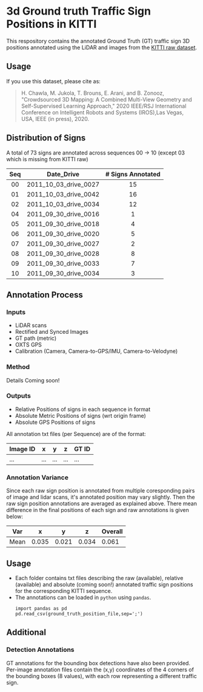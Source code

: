 # 3d Ground truth Traffic Sign Positions in KITTI

This respository contains the annotated Ground Truth (GT) traffic sign 3D positions annotated using the LiDAR and images from the [KITTI raw dataset](http://www.cvlibs.net/datasets/kitti/raw_data.php).

## Usage
If you use this dataset, please cite as:
> H. Chawla, M. Jukola, T. Brouns, E. Arani, and B. Zonooz, "Crowdsourced 3D Mapping: A Combined Multi-View Geometry and Self-Supervised Learning Approach," 2020 IEEE/RSJ International Conference on Intelligent Robots and Systems (IROS),Las Vegas, USA, IEEE (in press), 2020.

## Distribution of Signs
A total of 73 signs are annotated across sequences 00 -> 10 (except 03 which is missing from KITTI raw) 

| Seq |       Date_Drive      | # Signs Annotated |
|:---:|:---------------------:|:-----------------:|
|  00 | 2011_10_03_drive_0027 |         15        |
|  01 | 2011_10_03_drive_0042 |         16        |
|  02 | 2011_10_03_drive_0034 |         12        |
|  04 | 2011_09_30_drive_0016 |         1         |
|  05 | 2011_09_30_drive_0018 |         4         |
|  06 | 2011_09_30_drive_0020 |         5         |
|  07 | 2011_09_30_drive_0027 |         2         |
|  08 | 2011_09_30_drive_0028 |         8         |
|  09 | 2011_09_30_drive_0033 |         7         |
|  10 | 2011_09_30_drive_0034 |         3         |

## Annotation Process

### Inputs 
* LiDAR scans
* Rectified and Synced Images
* GT path (metric)
* OXTS GPS
* Calibration (Camera, Camera-to-GPS/IMU, Camera-to-Velodyne)

### Method
Details Coming soon!

### Outputs
* Relative Positions of signs in each sequence in format
* Absolute Metric Positions of signs (wrt origin frame)
* Absolute GPS Positions of signs

All annotation txt files (per Sequence) are of the format:

| Image ID | x   | y   | z   | GT ID |
|----------|-----|-----|-----|-----------|
| ...      | ... | ... | ... | ...       |

### Annotation Variance
Since each raw sign position is annotated from multiple coresponding pairs of image and lidar scans, it's annotated position may vary slightly. Then the raw sign position annotations are averaged as explained above. There mean difference in the final positions of each sign and raw annotations is given below:

| Var  | x     | y     | z     | Overall |
|------|-------|-------|-------|---------|
| Mean | 0.035 | 0.021 | 0.034 | 0.061   |

## Usage
* Each folder contains txt files describing the raw (available), relative (available) and absolute (coming soon!) annotated traffic sign positions for the corresponding KITTI sequence. 
* The annotations can be loaded in `python` using `pandas`. 
  ```
  import pandas as pd
  pd.read_csv(ground_truth_position_file,sep=';')
  ```
## Additional
### Detection Annotations
GT annotations for the bounding box detections have also been provided.  
Per-image annotation files contain the (x,y) coordinates of the 4 corners of the bounding boxes (8 values), with each row representing a different traffic sign. 
